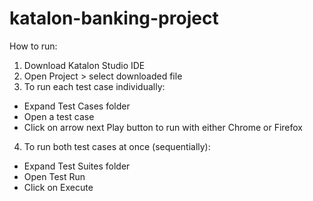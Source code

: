 # katalon-banking-project

How to run:
1. Download Katalon Studio IDE
2. Open Project > select downloaded file
3. To run each test case individually:
  - Expand Test Cases folder
  - Open a test case
  - Click on arrow next Play button to run with either Chrome or Firefox
4. To run both test cases at once (sequentially):
  - Expand Test Suites folder
  - Open Test Run
  - Click on Execute
